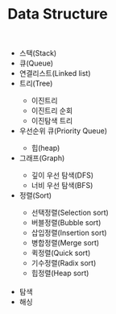 <h1> Data Structure</h1>

<br>

<ul>
  <li>스택(Stack)</li>
  <li>큐(Queue)</li>
  <li>연결리스트(Linked list)</li>
 
  <li>트리(Tree)</li>
    <ul>
      <li>이진트리</li>
      <li>이진트리 순회</li>
      <li>이진탐색 트리</li>
    </ul>
  
  <li>우선순위 큐(Priority Queue)</li>
    <ul>
      <li>힙(heap)</li>
    </ul>
   
  <li>그래프(Graph)</li>
    <ul>
      <li>깊이 우선 탐색(DFS)</li>
      <li>너비 우선 탐색(BFS)</li>
    </ul>
 
  
  
  <li>정렬(Sort)</li>
    <ul>
      <li>선택정렬(Selection sort)</li>
      <li>버블정렬(Bubble sort)</li>
      <li>삽입정렬(Insertion sort)</li>
      <li>병합정렬(Merge sort)</li>
      <li>퀵정렬(Quick sort)</li>
      <li>기수정렬(Radix sort)</li>
      <li>힙정렬(Heap sort)</li>
    </ul><br>
  <li>탐색</li>
  <li>해싱</li>
</ul>
